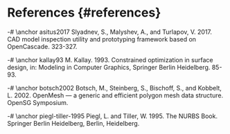 References {#references}
===========================

-# \anchor asitus2017 Slyadnev, S., Malyshev, A., and Turlapov, V. 2017. CAD model inspection utility and prototyping framework based on OpenCascade. 323-327.

-# \anchor kallay93 M. Kallay. 1993. Constrained optimization in surface design, in: Modeling in Computer Graphics, Springer Berlin Heidelberg. 85-93.

-# \anchor botsch2002 Botsch, M., Steinberg, S., Bischoff, S., and Kobbelt, L. 2002. OpenMesh &mdash; a generic and efficient polygon mesh data structure. OpenSG Symposium.

-# \anchor piegl-tiller-1995 Piegl, L. and Tiller, W. 1995. The NURBS Book. Springer Berlin Heidelberg, Berlin, Heidelberg.
